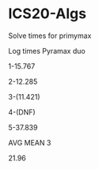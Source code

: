 # ICS20-Algs
Solve times for primymax

Log times
Pyramax duo

1-15.767

2-12.285

3-(11.421)

4-(DNF)

5-37.839

AVG MEAN 3

21.96
